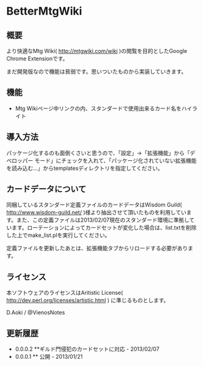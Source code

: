 # BetterMtgWiki

## 概要
より快適なMtg Wiki( http://mtgwiki.com/wiki )の閲覧を目的としたGoogle Chrome Extensionです。

まだ開発版なので機能は貧弱です。思いついたものから実装していきます。

## 機能
* Mtg Wikiページ中リンクの内、スタンダードで使用出来るカード名をハイライト

## 導入方法
パッケージ化するのも面倒くさいと思うので、「設定」->「拡張機能」から「デベロッパー モード」にチェックを入れて、「パッケージ化されていない拡張機能を読み込む...」からtemplatesディレクトリを指定してください。

## カードデータについて
同梱しているスタンダード定義ファイルのカードデータはWisdom Guild( http://www.wisdom-guild.net/ )様より抽出させて頂いたものを利用しています。また、この定義ファイルは2013/02/07現在のスタンダード環境に準拠しています。ローテーションによってカードセットが変化した場合は、list.txtを削除した上でmake_list.plを実行してください。

定義ファイルを更新したあとは、拡張機能タブからリロードする必要があります。
## ライセンス

本ソフトウェアのライセンスはAritistic License( http://dev.perl.org/licenses/artistic.html ) に準じるものとします。

D.Aoki / @VienosNotes

## 更新履歴
* 0.0.0.2
**ギルド門侵犯のカードセットに対応 - 2013/02/07
* 0.0.0.1 
** 公開 - 2013/01/21